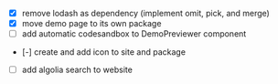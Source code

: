 - [x] remove lodash as dependency (implement omit, pick, and merge)
- [x] move demo page to its own package
- [ ] add automatic codesandbox to DemoPreviewer component
- [-] create and add icon to site and package
- [ ] add algolia search to website
